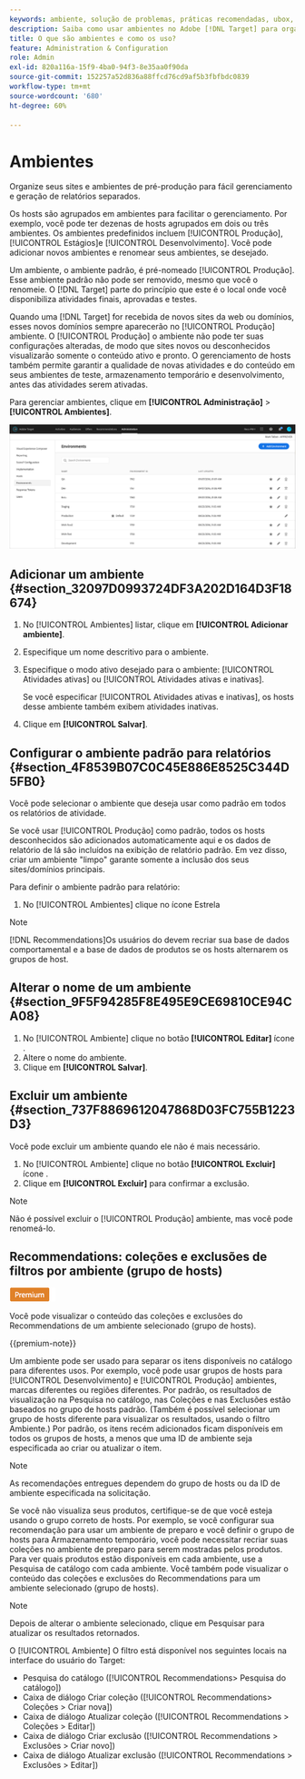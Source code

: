 ```yaml
---
keywords: ambiente, solução de problemas, práticas recomendadas, ubox, redirecionamentos, redirecionamento, lista de permissões, lista negra, lista de bloqueios,  lista de permissões
description: Saiba como usar ambientes no Adobe [!DNL Target] para organizar seus sites e ambientes de pré-produção para fácil gerenciamento e geração de relatórios separados.
title: O que são ambientes e como os uso?
feature: Administration & Configuration
role: Admin
exl-id: 820a116a-15f9-4ba0-94f3-8e35aa0f90da
source-git-commit: 152257a52d836a88ffcd76cd9af5b3fbfbdc0839
workflow-type: tm+mt
source-wordcount: '680'
ht-degree: 60%

---
```


# Ambientes

Organize seus sites e ambientes de pré-produção para fácil gerenciamento e geração de relatórios separados.

Os hosts são agrupados em ambientes para facilitar o gerenciamento. Por exemplo, você pode ter dezenas de hosts agrupados em dois ou três ambientes. Os ambientes predefinidos incluem [!UICONTROL Produção], [!UICONTROL Estágios]e [!UICONTROL Desenvolvimento]. Você pode adicionar novos ambientes e renomear seus ambientes, se desejado.

Um ambiente, o ambiente padrão, é pré-nomeado [!UICONTROL Produção]. Esse ambiente padrão não pode ser removido, mesmo que você o renomeie. O [!DNL Target] parte do princípio que este é o local onde você disponibiliza atividades finais, aprovadas e testes.

Quando uma [!DNL Target] for recebida de novos sites da web ou domínios, esses novos domínios sempre aparecerão no [!UICONTROL Produção] ambiente. O [!UICONTROL Produção] o ambiente não pode ter suas configurações alteradas, de modo que sites novos ou desconhecidos visualizarão somente o conteúdo ativo e pronto. O gerenciamento de hosts também permite garantir a qualidade de novas atividades e do conteúdo em seus ambientes de teste, armazenamento temporário e desenvolvimento, antes das atividades serem ativadas.

Para gerenciar ambientes, clique em **[!UICONTROL Administração]** > **[!UICONTROL Ambientes]**.

![Lista de ambientes](/help/main/administrating-target/assets/environments.png)

## Adicionar um ambiente {#section_32097D0993724DF3A202D164D3F18674}

1. No [!UICONTROL Ambientes] listar, clique em **[!UICONTROL Adicionar ambiente]**.
1. Especifique um nome descritivo para o ambiente.
1. Especifique o modo ativo desejado para o ambiente: [!UICONTROL Atividades ativas] ou [!UICONTROL Atividades ativas e inativas].

   Se você especificar [!UICONTROL Atividades ativas e inativas], os hosts desse ambiente também exibem atividades inativas.

1. Clique em **[!UICONTROL Salvar]**.

## Configurar o ambiente padrão para relatórios {#section_4F8539B07C0C45E886E8525C344D5FB0}

Você pode selecionar o ambiente que deseja usar como padrão em todos os relatórios de atividade.

Se você usar [!UICONTROL Produção] como padrão, todos os hosts desconhecidos são adicionados automaticamente aqui e os dados de relatório de lá são incluídos na exibição de relatório padrão. Em vez disso, criar um ambiente &quot;limpo&quot; garante somente a inclusão dos seus sites/domínios principais.

Para definir o ambiente padrão para relatório:

1. No [!UICONTROL Ambientes] clique no ícone Estrela

>[!NOTE]
>
>[!DNL Recommendations]Os usuários do devem recriar sua base de dados comportamental e a base de dados de produtos se os hosts alternarem os grupos de host.

## Alterar o nome de um ambiente {#section_9F5F94285F8E495E9CE69810CE94CA08}

1. No [!UICONTROL Ambiente] clique no botão **[!UICONTROL Editar]** ícone .
1. Altere o nome do ambiente.
1. Clique em **[!UICONTROL Salvar]**.

## Excluir um ambiente {#section_737F8869612047868D03FC755B1223D3}

Você pode excluir um ambiente quando ele não é mais necessário.

1. No [!UICONTROL Ambiente] clique no botão **[!UICONTROL Excluir]** ícone .
1. Clique em **[!UICONTROL Excluir]** para confirmar a exclusão.

>[!NOTE]
>
>Não é possível excluir o [!UICONTROL Produção] ambiente, mas você pode renomeá-lo.

## Recommendations: coleções e exclusões de filtros por ambiente (grupo de hosts)

![Selo premium](/help/main/assets/premium.png)

Você pode visualizar o conteúdo das coleções e exclusões do Recommendations de um ambiente selecionado (grupo de hosts).

{{premium-note}}

Um ambiente pode ser usado para separar os itens disponíveis no catálogo para diferentes usos. Por exemplo, você pode usar grupos de hosts para [!UICONTROL Desenvolvimento] e [!UICONTROL Produção] ambientes, marcas diferentes ou regiões diferentes. Por padrão, os resultados de visualização na Pesquisa no catálogo, nas Coleções e nas Exclusões estão baseados no grupo de hosts padrão. (Também é possível selecionar um grupo de hosts diferente para visualizar os resultados, usando o filtro Ambiente.) Por padrão, os itens recém adicionados ficam disponíveis em todos os grupos de hosts, a menos que uma ID de ambiente seja especificada ao criar ou atualizar o item.

>[!NOTE]
>
>As recomendações entregues dependem do grupo de hosts ou da ID de ambiente especificada na solicitação.


Se você não visualiza seus produtos, certifique-se de que você esteja usando o grupo correto de hosts. Por exemplo, se você configurar sua recomendação para usar um ambiente de preparo e você definir o grupo de hosts para Armazenamento temporário, você pode necessitar recriar suas coleções no ambiente de preparo para serem mostradas pelos produtos. Para ver quais produtos estão disponíveis em cada ambiente, use a Pesquisa de catálogo com cada ambiente. Você também pode visualizar o conteúdo das coleções e exclusões do Recommendations para um ambiente selecionado (grupo de hosts).

>[!NOTE]
>Depois de alterar o ambiente selecionado, clique em Pesquisar para atualizar os resultados retornados.

O [!UICONTROL Ambiente] O filtro está disponível nos seguintes locais na interface do usuário do Target:

* Pesquisa do catálogo ([!UICONTROL Recommendations> Pesquisa do catálogo])
* Caixa de diálogo Criar coleção ([!UICONTROL Recommendations> Coleções > Criar nova])
* Caixa de diálogo Atualizar coleção ([!UICONTROL Recommendations > Coleções > Editar])
* Caixa de diálogo Criar exclusão ([!UICONTROL Recommendations > Exclusões > Criar novo])
* Caixa de diálogo Atualizar exclusão ([!UICONTROL Recommendations > Exclusões > Editar])
